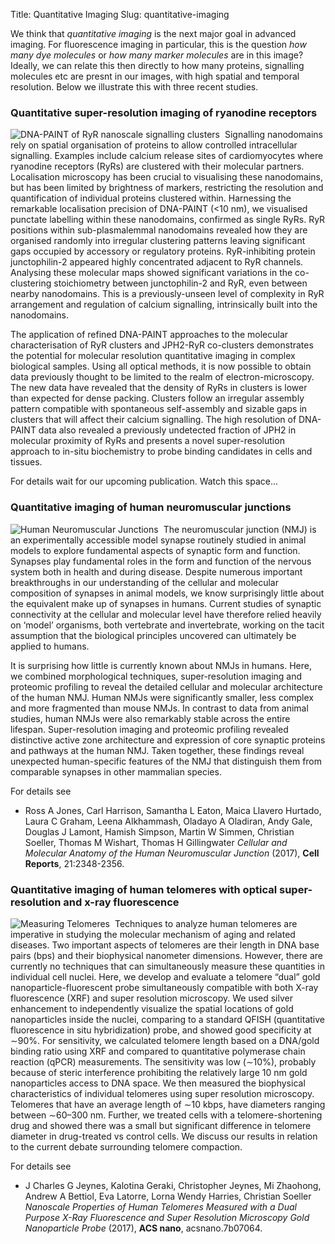 Title: Quantitative Imaging
Slug: quantitative-imaging

We think that _quantitative imaging_ is the next major goal in advanced imaging. For fluorescence imaging in particular, this is the question _how many dye molecules_ or _how many marker molecules_ are in this image? Ideally, we can relate this then directly to how many proteins, signalling molecules etc are presnt in our images, with high spatial and temporal resolution. Below we illustrate this with three recent studies.

### Quantitative super-resolution imaging of ryanodine receptors
 
<img style="float:left; border-right:8px solid white" src="/images/research/ryr-paint-small.png" alt="DNA-PAINT of RyR nanoscale signalling clusters"/>
Signalling nanodomains rely on spatial organisation of proteins to allow controlled intracellular signalling. Examples include calcium release sites of cardiomyocytes where ryanodine receptors (RyRs) are clustered with their molecular partners. Localisation microscopy has been crucial to visualising these nanodomains, but has been limited by brightness of markers, restricting the resolution and quantification of individual proteins clustered within. Harnessing the remarkable localisation precision of DNA-PAINT (<10 nm), we visualised punctate labelling within these nanodomains, confirmed as single RyRs. RyR positions within sub-plasmalemmal nanodomains revealed how they are organised randomly into irregular clustering patterns leaving significant gaps occupied by accessory or regulatory proteins. RyR-inhibiting protein junctophilin-2 appeared highly concentrated adjacent to RyR channels. Analysing these molecular maps showed significant variations in the co-clustering stoichiometry between junctophilin-2 and RyR, even between nearby nanodomains. This is a previously-unseen level of complexity in RyR arrangement and regulation of calcium signalling, intrinsically built into the nanodomains.

The application of refined DNA-PAINT approaches to the molecular characterisation of RyR clusters and JPH2-RyR co-clusters demonstrates the potential for molecular resolution quantitative imaging in complex biological samples. Using all optical methods, it is now possible to obtain data previously thought to be limited to the realm of electron-microscopy. The new data have revealed that the density of RyRs in clusters is lower than expected for dense packing. Clusters follow an irregular assembly pattern compatible with spontaneous self-assembly and sizable gaps in clusters that will affect their calcium signalling. The high resolution of DNA-PAINT data also revealed a previously undetected fraction of JPH2 in molecular proximity of RyRs and presents a novel super-resolution approach to in-situ biochemistry to probe binding candidates in cells and tissues.

For details wait for our upcoming publication. Watch this space...

### Quantitative imaging of human neuromuscular junctions

<img style="float:left; border-right:8px solid white" src="/images/research/human-nmjs-small.jpg" alt="Human Neuromuscular Junctions"/> The neuromuscular junction (NMJ) is an experimentally accessible model synapse routinely studied in animal models to explore fundamental aspects of synaptic form and function. Synapses play fundamental roles in the form and function of the nervous system both in health and during disease. Despite numerous important breakthroughs in our understanding of the cellular and molecular composition of synapses in animal models, we know surprisingly little about the equivalent make up of synapses in humans. Current studies of synaptic connectivity at the cellular and molecular level have therefore relied heavily on ‘model’ organisms, both vertebrate and invertebrate, working on the tacit assumption that the biological principles uncovered can ultimately be applied to humans.

It is surprising how little is currently known about NMJs in humans. Here, we combined morphological techniques, super-resolution imaging and proteomic profiling to reveal the detailed cellular and molecular architecture of the human NMJ. Human NMJs were significantly smaller, less complex and more fragmented than mouse NMJs. In contrast to data from animal studies, human NMJs were also remarkably stable across the entire lifespan. Super-resolution imaging and proteomic profiling revealed distinctive active zone architecture and expression of core synaptic proteins and pathways at the human NMJ. Taken together, these findings reveal unexpected human-specific features of the NMJ that distinguish them from comparable synapses in other mammalian species.

For details see

- Ross A Jones, Carl Harrison, Samantha L Eaton, Maica Llavero Hurtado, Laura C Graham, Leena Alkhammash, Oladayo A Oladiran, Andy Gale, Douglas J Lamont, Hamish Simpson, Martin W Simmen, Christian Soeller, Thomas M Wishart, Thomas H Gillingwater *Cellular and Molecular Anatomy of the Human Neuromuscular Junction* (2017), __Cell Reports__, 21:2348-2356. <a HREF=http://dx.doi.org/10.1016/j.celrep.2017.11.008><i class="fa fa-external-link-square fa-lg"></i></a> <a HREF=http://dx.doi.org/10.1016/j.celrep.2017.11.008><i class="ai ai-doi ai-lg"></i></a>

### Quantitative imaging of human telomeres with optical super-resolution and x-ray fluorescence

<img style="float:left; border-right:8px solid white" src="/images/research/ACS-nano-telomere.gif" alt="Measuring Telomeres"/> Techniques to analyze human telomeres are imperative in studying the molecular mechanism of aging and related diseases. Two important aspects of telomeres are their length in DNA base pairs (bps) and their biophysical nanometer dimensions. However, there are currently no techniques that can simultaneously measure these quantities in individual cell nuclei. Here, we develop and evaluate a telomere “dual” gold nanoparticle-fluorescent probe simultaneously compatible with both X-ray fluorescence (XRF) and super resolution microscopy. We used silver enhancement to independently visualize the spatial locations of gold nanoparticles inside the nuclei, comparing to a standard QFISH (quantitative fluorescence in situ hybridization) probe, and showed good specificity at ∼90%. For sensitivity, we calculated telomere length based on a DNA/gold binding ratio using XRF and compared to quantitative polymerase chain reaction (qPCR) measurements. The sensitivity was low (∼10%), probably because of steric interference prohibiting the relatively large 10 nm gold nanoparticles access to DNA space. We then measured the biophysical characteristics of individual telomeres using super resolution microscopy. Telomeres that have an average length of ∼10 kbps, have diameters ranging between ∼60–300 nm. Further, we treated cells with a telomere-shortening drug and showed there was a small but significant difference in telomere diameter in drug-treated vs control cells. We discuss our results in relation to the current debate surrounding telomere compaction.

For details see

- J Charles G Jeynes, Kalotina Geraki, Christopher Jeynes, Mi Zhaohong, Andrew A Bettiol, Eva Latorre, Lorna Wendy Harries, Christian Soeller *Nanoscale Properties of Human Telomeres Measured with a Dual Purpose X-Ray Fluorescence and Super Resolution Microscopy Gold Nanoparticle Probe* (2017), __ACS nano__, acsnano.7b07064. <a HREF=http://pubs.acs.org/doi/10.1021/acsnano.7b07064><i class="fa fa-external-link-square fa-lg"></i></a> <a HREF=http://dx.doi.org/10.1021/acsnano.7b07064><i class="ai ai-doi ai-lg"></i></a>
